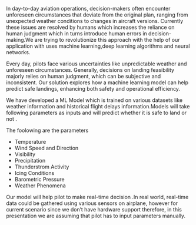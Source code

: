 In day-to-day aviation operations, decision-makers often encounter unforeseen circumstances that deviate from the original plan, ranging from unexpected weather conditions to changes in aircraft  versions. Currently these issues are resolved by humans which increases the reliance on human judgment which in turns introduce human errors in decision-making.We are trying to revolutionize this approach with the help of our application with uses machine learning,deep learning algorithms and neural networks.<br>

Every day, pilots face various uncertainties like unpredictable weather and unforeseen circumstances. Generally, decisions on landing feasibility majorly relies on human judgment, which can be subjective and inconsistent. Our solution explores how a machine learning model can help predict safe landings, enhancing both safety and operational efficiency. <br>

We have developed a ML Model which is trained on various datasets like weather information and historical flight delays information.Models will take following parameters as inputs and will predict whether it is safe to land or not .<br>
<p>The foolowing are the parameters</p>
<ul>
<li>Temperature</li>
<li>Wind Speed and Direction</li> 
<li>Visibility</li> 
<li>Precipitation</li> 
<li>Thunderstrom Activity</li>
<li>Icing Conditions</li>  
<li>Barometric Pressure</li>
<li>Weather Phenomena</li>  
</ul>

Our model will help pilot to make real-time decision .In real world, real-time data could be gathered using various sensors on airplane, however for current scenario since we don’t have hardware support therefore, in this presentation we are assuming that pilot has to input parameters manually.
